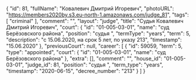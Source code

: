 {
    "id": 81,
    "fullName": "Ковалевич Дмитрий Игоревич",
    "photoURL": "https://members2020by.s3.eu-north-1.amazonaws.com/judge_81",
    "tags": [
        "criminal"
    ],
    "comment": "",
    "layout": "judge",
    "title": "Судья Ковалевич Дмитрий Игоревич",
    "court": {
        "id": "01-005-03-01",
        "name": "суд Берёзовского района",
        "position": "судья ",
        "termType": "years",
        "term": 5,
        "description": "c 15.06.2020, на срок 5 лет, по указу 213",
        "timestamp": "15.06.2020"
    },
    "previousCourt": null,
    "career": [
        {
            "id": 59059,
            "term": 5,
            "type": "appointed",
            "court": {
                "id": "01-005-03-01",
                "name": "суд Берёзовского района"
            },
            "extra": [],
            "comment": "",
            "house_id": "01-005-03-01",
            "judge_id": 81,
            "position": "судья ",
            "term_type": "years",
            "timestamp": "2020-06-15",
            "decree_number": "213"
        }
    ]
}